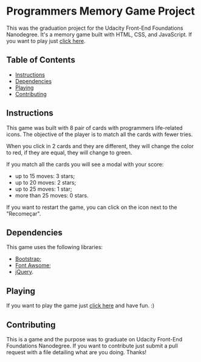 # Programmers Memory Game Project

This was the graduation project for the Udacity Front-End Foundations Nanodegree. It's a memory game built with HTML, CSS, and JavaScript. If you want to play just [click here](https://programmer-card-game.herokuapp.com/).

## Table of Contents

* [Instructions](#instructions)
* [Dependencies](#dependencies)
* [Playing](#playing)
* [Contributing](#contributing)

## Instructions

This game was built with 8 pair of cards with programmers life-related icons. The objective of the player is to match all the cards with fewer tries. 

When you click in 2 cards and they are different, they will change the color to red, if they are equal, they will change to green.

If you match all the cards you will see a modal with your score:
- up to 15 moves: 3 stars;
- up to 20 moves: 2 stars;
- up to 25 moves: 1 star;
- more than 25 moves: 0 stars.

If you want to restart the game, you can click on the icon next to the "Recomeçar".

## Dependencies

This game uses the following libraries:
- [Bootstrap](https://getbootstrap.com/);
- [Font Awsome](https://fontawesome.bootstrapcheatsheets.com/#about);
- [jQuery](https://jquery.com/).

## Playing

If you want to play the game just [click here](https://programmer-card-game.herokuapp.com/) and have fun. :)

## Contributing

This is a game and the purpose was to graduate on Udacity Front-End Foundations Nanodegree. If you want to contribute just submit a pull request with a file detailing what are you doing. Thanks!
